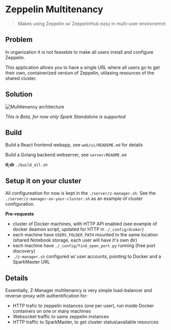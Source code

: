 # Zeppelin Multitenancy

> Makes using Zeppelin w/ ZeppelinHub easy in multi-user environemnt

## Problem
In organization it is not feaseble to make all users install and configure Zeppelin.

This application allows you to have a single URL where all users go to get their own, containerized version of Zeppelin, utilasing resources of the shared cluster.

## Solution
![Multitenancy architecture](https://raw.githubusercontent.com/NFLabs/z-manager/master/multitenancy/architecture.png)

*This is Beta, for now only Spark Standalone is supported*
  

## Build
Build a React frontend webapp, see `web/ui/READEME.md` for details

Build a Golang backend webserver, see `server/README.md`

**tl;dr**
`./build_all.sh`

## Setup it on your cluster

All configureation for now is kept in the `./server/z-manager.sh`.
See the `./server/z-manager-on-your-cluster.sh` as an example of cluster configuration.

**Pre-requests**

  * cluster of Docker machines, with HTTP API enabled (see example of docker deamon script, updated for HTTP in  `./_config/dcoker`)
  * each machine have `USERS_FOLDER_PATH` mounted to the same location (shared Notebook storage, each user will have it's own dir)
  * each machine have `./_config/find_open_port.py` running (free port discovery)
  * `./z-manager.sh` configured w/ user accounts, pointing to Docker and a SparkMaster URL


## Details

Essentially, Z-Manager multitenancy is very simple load-balancer and reverse-proxy with authentification for:
 - HTTP trafic to zeppelin instances (one per user), run inside Docker containers on one or many machines
 - Websocket traffic to same zeppelin instances
 - HTTP traffic to SparkMaster, to get cluster status\available resources
